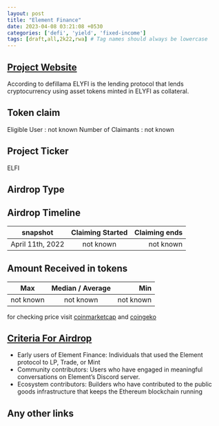 ```yaml
---
layout: post
title: "Element Finance"
date: 2023-04-08 03:21:08 +0530
categories: ['defi', 'yield', 'fixed-income']
tags: [draft,all,2k22,rwa] # Tag names should always be lowercase
---
```




## [Project Website](https://www.element.fi/)

According to defillama ELYFI is the lending protocol that lends cryptocurrency using asset tokens minted in ELYFI as collateral.

## Token claim

Eligible User : not known
Number of Claimants : not known

## Project Ticker

ELFI

## Airdrop Type

## Airdrop Timeline

|       snapshot          | Claiming Started           | Claiming ends    |
| ----------------------- |:--------------------------:| ----------------:|
|    April 11th, 2022     |        not known           |   not known      |

## Amount Received in tokens

| Max        |    Median / Average  |       Min    |
| ---------- |:--------------------:| ------------:|
| not known  |     not known        |  not known   |

for checking price visit [coinmarketcap](https://coinmarketcap.com/currencies/) and [coingeko](https://www.coingecko.com/en/coins/)

## [Criteria For Airdrop](https://docs.element.fi/governance-council/airdrop)

* Early users of Element Finance: Individuals that used the Element protocol to LP, Trade, or Mint
* Community contributors: Users who have engaged in meaningful conversations on Element’s Discord server.
* Ecosystem contributors: Builders who have contributed to the public goods infrastructure that keeps the Ethereum blockchain running

## Any other links
